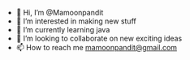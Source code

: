 - 👋 Hi, I’m @Mamoonpandit
- 👀 I’m interested in making new stuff
- 🌱 I’m currently learning java
- 💞️ I’m looking to collaborate on new exciting ideas
- 📫 How to reach me mamoonpandit@gmail.com

<!---
Mamoonpandit/Mamoonpandit is a ✨ special ✨ repository because its `README.md` (this file) appears on your GitHub profile.
You can click the Preview link to take a look at your changes.
--->
